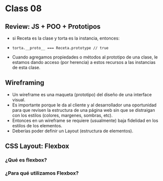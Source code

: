 # Class 08

## Review: JS + POO + Prototipos

- si Receta es la clase y torta es la instancia, entonces:
- ```torta.__proto__ === Receta.prototype // true```

- Cuando agregamos propiedades o métodos al prototipo de una clase, le estamos dando acceso (por herencia) a estos recursos a las instancias de esta clase.

## Wireframing

- Un wireframe es una maqueta (prototipo) del diseño de una interface visual.
- Es importante porque le da al cliente y al desarrollador una oportunidad para que revisen la estructura de una página web sin que se distraigan con los estilos (colores, margenes, sombras, etc).
- Entonces en un wireframe se requiere (usualmente) baja fidelidad en los estilos de los elementos.
- Deberías poder definir un Layout (estructura de elementos).

## CSS Layout: Flexbox

### ¿Qué es flexbox?

### ¿Para qué utilizamos Flexbox?


